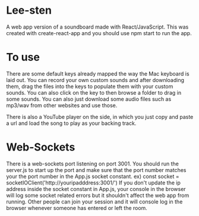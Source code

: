 # Lee-sten

A web app version of a soundboard made with React/JavaScript. This was created with create-react-app and you should use npm start to run the app.

# To use

There are some default keys already mapped the way the Mac keyboard is laid out. You can record your own custom sounds and after downloading them, drag the files into the keys to populate them with your custom sounds. You can also click on the key to then browse a folder to drag in some sounds. You can also just download some audio files such as mp3/wav from other websites and use those.

There is also a YouTube player on the side, in which you just copy and paste a url and load the song to play as your backing track.

# Web-Sockets

There is a web-sockets port listening on port 3001. You should run the server.js to start up the port and make sure that the port number matches your the port number in the App.js socket constant.
ex) const socket = socketIOClient('http://youripadddress:3001/')
If you don't update the ip address inside the socket constant in App.js, your console in the browser will log some socket related errors but it shouldn't affect the web app from running.
Other people can join your session and it will console log in the browser whenever someone has entered or left the room.
